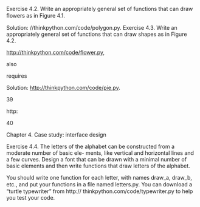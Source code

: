 Exercise 4.2. Write an appropriately general set of functions that can draw ﬂowers as in Figure 4.1.

Solution: //thinkpython.com/code/polygon.py. Exercise 4.3. Write an appropriately general set of functions that can draw shapes as in Figure 4.2.

http://thinkpython.com/code/flower.py,

also

requires

Solution: http://thinkpython.com/code/pie.py.

39

http:

40

Chapter 4. Case study: interface design

Exercise 4.4. The letters of the alphabet can be constructed from a moderate number of basic ele- ments, like vertical and horizontal lines and a few curves. Design a font that can be drawn with a minimal number of basic elements and then write functions that draw letters of the alphabet.

You should write one function for each letter, with names draw_a, draw_b, etc., and put your functions in a ﬁle named letters.py. You can download a “turtle typewriter” from http:// thinkpython.com/code/typewriter.py to help you test your code.